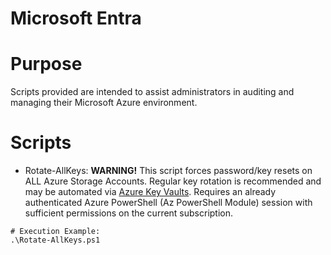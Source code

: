 # Microsoft Entra

# Purpose
Scripts provided are intended to assist administrators in auditing and managing their Microsoft Azure environment.


# Scripts
- Rotate-AllKeys: __WARNING!__ This script forces password/key resets on ALL Azure Storage Accounts. Regular key rotation is recommended and may be automated via [Azure Key Vaults](https://learn.microsoft.com/en-us/azure/key-vault/keys/how-to-configure-key-rotation). Requires an already authenticated Azure PowerShell (Az PowerShell Module) session with sufficient permissions on the current subscription.

```
# Execution Example:
.\Rotate-AllKeys.ps1
```